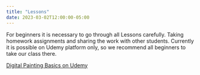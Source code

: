 ```yaml
---
title: "Lessons"
date: 2023-03-02T12:00:00-05:00
---
```

For beginners it is necessary to go through all Lessons carefully. Taking homework assignments and sharing the work with other students. Currently it is possible on Udemy platform only, so we recommend all beginners to take our class there.

[Digital Painting Basics on Udemy](https://www.udemy.com/course/digital-painting-basics-in-adobe-photoshop/?couponCode=SUPERPRICE2000)
